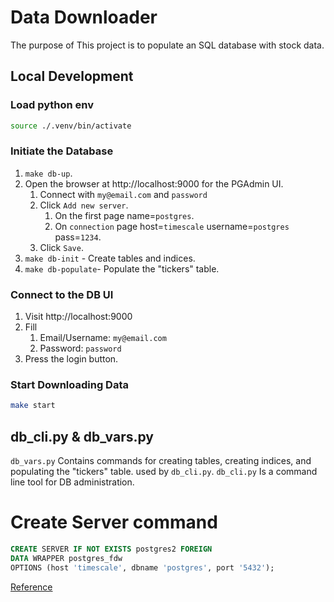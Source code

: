 # Data Downloader

The purpose of This project is to populate an SQL database with stock data.

## Local Development

### Load python env

```sh
source ./.venv/bin/activate
```

### Initiate the Database

1. `make db-up`.
2. Open the browser at http://localhost:9000 for the PGAdmin UI.
   1. Connect with `my@email.com` and `password`
   2. Click `Add new server`.
      1. On the first page name=`postgres`.
      2. On `connection` page host=`timescale` username=`postgres` pass=`1234`.
   3. Click `Save`.
3. `make db-init` - Create tables and indices.
4. `make db-populate`- Populate the "tickers" table.


### Connect to the DB UI

1. Visit http://localhost:9000
2. Fill
   1. Email/Username: `my@email.com`
   2. Password: `password`
3. Press the login button.


### Start Downloading Data


```sh
make start
```



## db_cli.py & db_vars.py
`db_vars.py` Contains commands for creating tables, creating indices, and populating the "tickers" table. used by `db_cli.py`.
`db_cli.py` Is a command line tool for DB administration.

<!-- TODO not ready -->
# Create Server command 

```sql
CREATE SERVER IF NOT EXISTS postgres2 FOREIGN
DATA WRAPPER postgres_fdw
OPTIONS (host 'timescale', dbname 'postgres', port '5432');
```

[Reference](https://www.postgresql.org/docs/current/sql-createserver.html)
